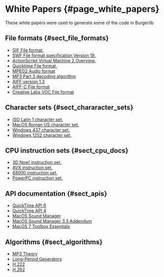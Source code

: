 White Papers {#page_white_papers}
============

These white papers were used to generate some of the code in Burgerlib

File formats {#sect_file_formats}
------------

* [GIF File format.](spec-gif89a.txt)
* [SWF File format specification Version 19.](swf-file-format-spec.pdf)
* [ActionScript Virtual Machine 2 Overview.](avm2overview.pdf)
* [Quicktime File format.](qtff-2001.pdf)
* [MPEG2 Audio format](mpeg-2_audio_is.pdf)
* [MP3 Part 3 decoding algorithm](11172-3.pdf)
* [AIFF version 1.3](aiff-1.3.pdf)
* [AIFF-C File format](aiff-c.9.26.91.pdf)
* [Creative Labs VOC File format](creative%20voice%20file%20format.txt)

Character sets {#sect_chararacter_sets}
--------------

* [ISO Latin 1 character set.](isolatin1.htm)
* [MacOS Roman US character set.](macromanus.htm)
* [Windows 437 character set.](windows437.htm)
* [Windows 1252 character set.](windows1252.htm)

CPU instruction sets {#sect_cpu_docs}
--------------------

* [3D Now! instruction set.](3dnow.pdf)
* [AVX instruction set.](avx.pdf)
* [68000 instruction set.](m68000prm.pdf)
* [PowerPC instruction set.](powerpc-cwg.pdf)

API documentation {#sect_apis}
-----------------

* [QuickTime API 6](qt6apiref.pdf)
* [QuickTime API 4](qt4reference-extract.pdf)
* [MacOS Sound Manager](Sound_Manager.pdf)
* [MacOS Sound Manager 3.3 Addendum](macos_sound-extract.pdf)
* [MacOS 7 Toolbox Essentials](MacintoshToolboxEssentials.pdf)

Algorithms {#sect_algorithms}
----------

* [MP3 Theory](mp3_theory.pdf)
* [Long-Period Generators](lfsr04.pdf)
* [H.222](is138181.pdf)
* [H.262](is138182.pdf)